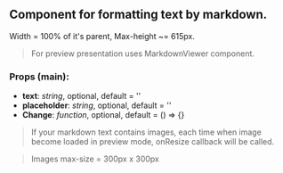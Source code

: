 ## **Component for formatting text by markdown.**

Width = 100% of it's parent, Max-height ~= 615px.

> For preview presentation uses MarkdownViewer component.

### Props (main):

- **text**: _string_, optional, default = ''
- **placeholder**: _string_, optional, default = ''
- **Change**: _function_, optional, default = () => {}

> If your markdown text contains images, each time when image become loaded in preview mode, onResize callback will be
> called.

> Images max-size = 300px x 300px
